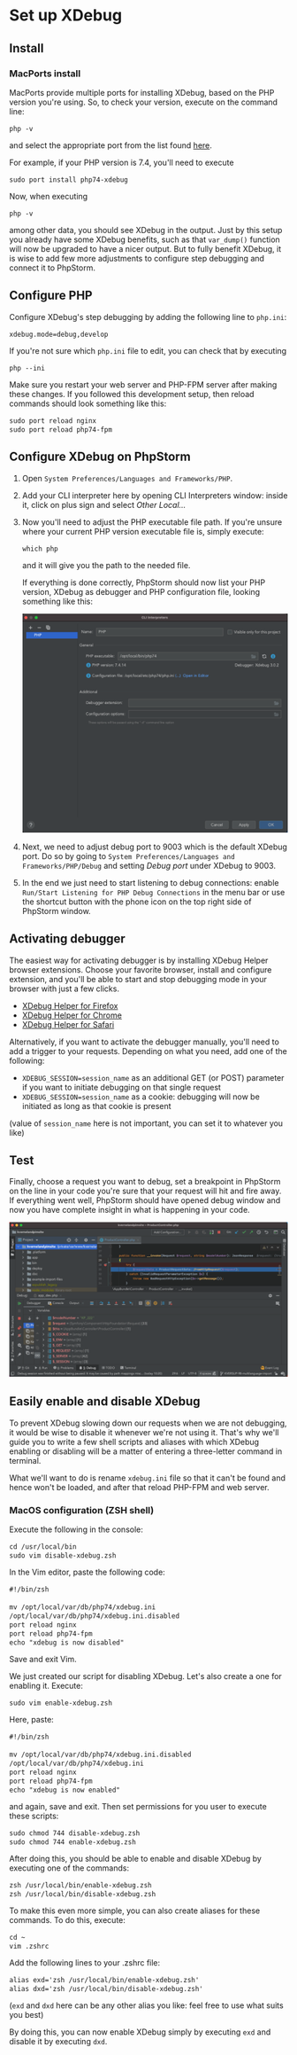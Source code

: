 # Set up XDebug

## Install

### MacPorts install
MacPorts provide multiple ports for installing XDebug, based on the PHP version you're using. So, to check your version, execute on the command line:
```
php -v
```
and select the appropriate port from the list found [here](https://ports.macports.org/?search=xdebug&search_by=name).

For example, if your PHP version is 7.4, you'll need to execute
```
sudo port install php74-xdebug
```

Now, when executing
```
php -v
```
among other data, you should see XDebug in the output. Just by this setup you already have some XDebug benefits, such as that `var_dump()` function will now be upgraded to have a nicer output. But to fully benefit XDebug, it is wise to add few more adjustments to configure step debugging and connect it to PhpStorm.

## Configure PHP
Configure XDebug's step debugging by adding the following line to `php.ini`:
```
xdebug.mode=debug,develop
```
If you're not sure which `php.ini` file to edit, you can check that by executing
```
php --ini
```
Make sure you restart your web server and PHP-FPM server after making these changes. If you followed this development setup, then reload commands should look something like this:
```
sudo port reload nginx
sudo port reload php74-fpm
```

## Configure XDebug on PhpStorm

1. Open `System Preferences/Languages and Frameworks/PHP`.
1. Add your CLI interpreter here by opening CLI Interpreters window: inside it, click on plus sign and select *Other Local...*
1. Now you'll need to adjust the PHP executable file path. If you're unsure where your current PHP version executable file is, simply execute:
    ```
    which php
    ```
    and it will give you the path to the needed file.

    If everything is done correctly, PhpStorm should now list your PHP version, XDebug as debugger and PHP configuration file, looking something like this:
    
    ![PhpStorm XDebug config](phpstorm-xdebug-config.png)

1. Next, we need to adjust debug port to 9003 which is the default XDebug port. Do so by going to `System Preferences/Languages and Frameworks/PHP/Debug` and setting *Debug port* under XDebug to 9003.
1. In the end we just need to start listening to debug connections: enable `Run/Start Listening for PHP Debug Connections` in the menu bar or use the shortcut button with the phone icon on the top right side of PhpStorm window.

## Activating debugger
The easiest way for activating debugger is by installing XDebug Helper browser extensions. Choose your favorite browser, install and configure extension, and you'll be able to start and stop debugging mode in your browser with just a few clicks.
- [XDebug Helper for Firefox](https://addons.mozilla.org/en-GB/firefox/addon/xdebug-helper-for-firefox/)
- [XDebug Helper for Chrome](https://chrome.google.com/webstore/detail/xdebug-helper/eadndfjplgieldjbigjakmdgkmoaaaoc)
- [XDebug Helper for Safari](https://apps.apple.com/app/safari-xdebug-toggle/id1437227804?mt=12)

Alternatively, if you want to activate the debugger manually, you'll need to add a trigger to your requests. Depending on what you need, add one of the following:
- `XDEBUG_SESSION=session_name` as an additional GET (or POST) parameter if you want to initiate debugging on that single request
- `XDEBUG_SESSION=session_name` as a cookie: debugging will now be initiated as long as that cookie is present

(value of `session_name` here is not important, you can set it to whatever you like)

## Test
Finally, choose a request you want to debug, set a breakpoint in PhpStorm on the line in your code you're sure that your request will hit and fire away. If everything went well, PhpStorm should have opened debug window and now you have complete insight in what is happening in your code.

![PhpStorm debug window](phpstorm-debugging.png)

## Easily enable and disable XDebug
To prevent XDebug slowing down our requests when we are not debugging, it would be wise to disable it whenever we're not using it. That's why we'll guide you to write a few shell scripts and aliases with which XDebug enabling or disabling will be a matter of entering a three-letter command in terminal.

What we'll want to do is rename `xdebug.ini` file so that it can't be found and hence won't be loaded, and after that reload PHP-FPM and web server.

### MacOS configuration (ZSH shell)
Execute the following in the console:
```
cd /usr/local/bin
sudo vim disable-xdebug.zsh
```
In the Vim editor, paste the following code:
```
#!/bin/zsh

mv /opt/local/var/db/php74/xdebug.ini /opt/local/var/db/php74/xdebug.ini.disabled
port reload nginx
port reload php74-fpm
echo "xdebug is now disabled"
```
Save and exit Vim.

We just created our script for disabling XDebug. Let's also create a one for enabling it. Execute:
```
sudo vim enable-xdebug.zsh
```
Here, paste:
```
#!/bin/zsh

mv /opt/local/var/db/php74/xdebug.ini.disabled /opt/local/var/db/php74/xdebug.ini
port reload nginx
port reload php74-fpm
echo "xdebug is now enabled"
```
and again, save and exit. 
Then set permissions for you user to execute these scripts:
```
sudo chmod 744 disable-xdebug.zsh
sudo chmod 744 enable-xdebug.zsh
```
After doing this, you should be able to enable and disable XDebug by executing one of the commands:
```
zsh /usr/local/bin/enable-xdebug.zsh
zsh /usr/local/bin/disable-xdebug.zsh
```

To make this even more simple, you can also create aliases for these commands. To do this, execute:
```
cd ~
vim .zshrc
```

Add the following lines to your .zshrc file:
```
alias exd='zsh /usr/local/bin/enable-xdebug.zsh'
alias dxd='zsh /usr/local/bin/disable-xdebug.zsh'
```
(`exd` and `dxd` here can be any other alias you like: feel free to use what suits you best)

By doing this, you can now enable XDebug simply by executing `exd` and disable it by executing `dxd`.
